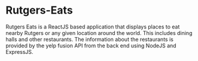 # Rutgers-Eats
Rutgers Eats is a ReactJS based application that displays places to eat nearby Rutgers or any given location around the world. This includes dining halls and other restaurants. The information about the restaurants is provided by the yelp fusion API from the back end using NodeJS and ExpressJS.
